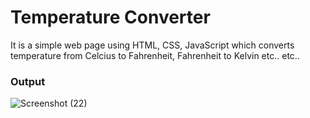# Temperature Converter

It is a simple web page using HTML, CSS, JavaScript which converts temperature from Celcius to Fahrenheit, Fahrenheit to Kelvin etc.. etc..

### Output

![Screenshot (22)](https://github.com/krishnnaa15/Temperature-Converter/assets/141332207/a378f009-4bad-4f24-ad77-d7bad3ab8b17)
